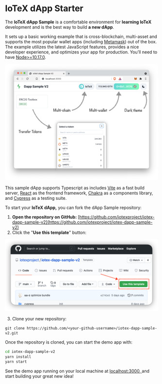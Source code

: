 # IoTeX dApp Starter

The **IoTeX dApp Sample** is a comfortable environment for **learning IoTeX** development and is the best way to build **a new dApp**.

It sets up a basic working example that is cross-blockchain, multi-asset and supports the most popular wallet apps  \(including [Metamask](https://metamask.io/)\) out of the box. The example utilizes the latest JavaScript features, provides a nice developer experience, and optimizes your app for production. You’ll need to have [Node&gt;=10.17.0](https://nodejs.org/en/). 

![IoTeX dApp Starter](../.gitbook/assets/image%20%2855%29.png)

This sample dApp supports Typescript as includes [Vite](https://vitejs.dev/guide/why.html) as a fast build server, [React](https://reactjs.org/) as the frontend framework, [Chakra](https://chakra-ui.com/) as a components library, and [Cypress](https://www.cypress.io/) as a testing suite.

To start your **IoTeX dApp,** you can fork the dApp Sample repository: 

1. **Open the repository on GitHub:** [https://github.com/iotexproject/iotex-dapp-sample-v2](https://github.com/iotexproject/iotex-dapp-sample-v2)
2. Click the "**Use this template**" button:

![](../.gitbook/assets/image%20%2856%29.png)

   3. Clone your new repository: 

```
git clone https://github.com/<your-github-username>/iotex-dapp-sample-v2.git
```

Once the repository is cloned, you can start the demo app with:

```bash
cd iotex-dapp-sample-v2
yarn install
yarn start
```

See the demo app running on your local machine at [localhost:3000, ](http://localhost:3000/)and start building your great new idea!



